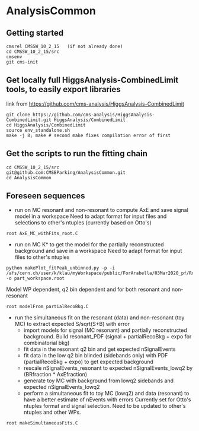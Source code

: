 # AnalysisCommon


## Getting started
```shell
cmsrel CMSSW_10_2_15   (if not already done)
cd CMSSW_10_2_15/src
cmsenv
git cms-init
```


## Get locally full HiggsAnalysis-CombinedLimit tools, to easily export libraries
link from https://github.com/cms-analysis/HiggsAnalysis-CombinedLimit
```shell
git clone https://github.com/cms-analysis/HiggsAnalysis-CombinedLimit.git HiggsAnalysis/CombinedLimit
cd HiggsAnalysis/CombinedLimit
source env_standalone.sh 
make -j 8; make # second make fixes compilation error of first
```


## Get the scripts to run the fitting chain
```shell
cd CMSSW_10_2_15/src
git@github.com:CMSBParking/AnalysisCommon.git
cd AnalysisCommon
```


## Foreseen sequences
* run on MC resonant and non-resonant to compute AxE and save signal model in a workspace
Need to adapt format for input files and selections to other's ntuples (currently based on Otto's)
```shell
root AxE_MC_withFits_root.C
```
* run on MC K* to get the model for the partially reconstructed background and save in a workspace
Need to adapt format for input files to other's ntuples
```shell
python makePlot_fitPeak_unbinned.py -p -i /afs/cern.ch/user/k/klau/myWorkspace/public/ForArabella/03Mar2020_pf/RootTree_2020Jan16_BdToKstarJpsi_ToKPiee_BToKEEAnalyzer_2020Feb18_fullq2_pf_isoPFMVADphiptImb_weighted_pauc02_mva.root -o part_workspace.root
```
Model WP dependent, q2 bin dependent and for both resonant and non-resonant
```shell
root modelFrom_partialRecoBkg.C
```



* run the simultaneous fit on the resonant (data) and non-resonant (toy MC) to extract expected S/sqrt(S+B) with error
  - import models for signal (MC resonant) and partially reconstructed background. Build resonant_PDF (signal + partialRecoBkg + expo for combinatorial bkg)
  - fit data in the resonant q2 bin and get expected nSignalEvents
  - fit data in the low q2 bin blinded (sidebands only) with PDF (partialRecoBkg + expo) to get expected background
  - rescale nSignalEvents_resonant to expected nSignalEvents_lowq2 by (BRfraction * AxEfraction) 
  - generate toy MC with background from lowq2 sidebands and expected nSignalEvents_lowq2
  - perform a simultaneous fit to toy MC (lowq2) and data (resonant) to have a better estimate of nEvents with errors
Currently set for Otto's ntuples format and signal selection. Need to be updated to other's ntuples and other WPs.
```shell
root makeSimultaneousFits.C
```